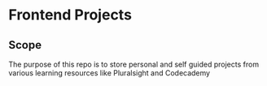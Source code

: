# Frontend Projects

## Scope
The purpose of this repo is to store personal and self guided projects from various learning resources like Pluralsight and Codecademy